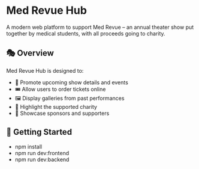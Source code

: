 # Med Revue Hub

A modern web platform to support Med Revue – an annual theater show put together by medical students, with all proceeds going to charity.

## 🎭 Overview

Med Revue Hub is designed to:

- 📅 Promote upcoming show details and events
- 🎟️ Allow users to order tickets online
- 🖼️ Display galleries from past performances
- 💖 Highlight the supported charity
- 🎉 Showcase sponsors and supporters

## 🔧 Getting Started

- npm install
- npm run dev:frontend
- npm run dev:backend
